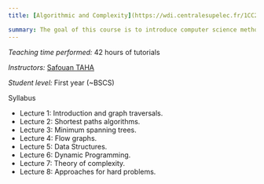 ```yaml
---
title: [Algorithmic and Complexity](https://wdi.centralesupelec.fr/1CC2000/)

summary: The goal of this course is to introduce computer science methods for engineering problem solving. It presents different problem families using theoretical models. It shows how to solve these problems using exact or approximation algorithms. We question the existence of a solution and we take great care to the quality of the computed solution. We study the complexity of the problems as well as the complexity of the resolution algorithms.
---
```


*Teaching time performed:* 42 hours of tutorials

*Instructors:* [Safouan TAHA](https://www.lri.fr/membre.php?mb=2034)

*Student level:* First year (~BSCS)

Syllabus

- Lecture 1: Introduction and graph traversals.
- Lecture 2: Shortest paths algorithms.
- Lecture 3: Minimum spanning trees.
- Lecture 4: Flow graphs.
- Lecture 5: Data Structures.
- Lecture 6: Dynamic Programming.
- Lecture 7: Theory of complexity.
- Lecture 8: Approaches for hard problems.
